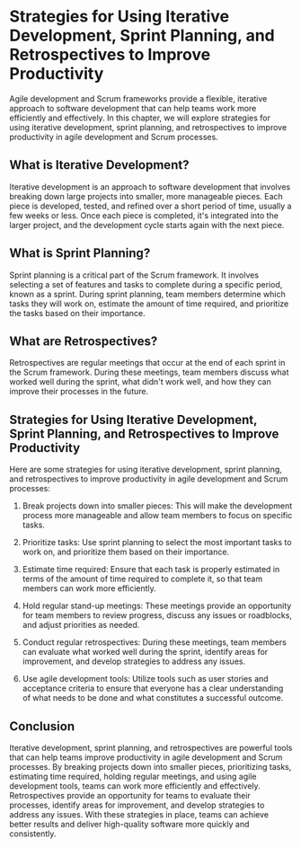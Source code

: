 Strategies for Using Iterative Development, Sprint Planning, and Retrospectives to Improve Productivity
==========================================================================================================================================================

Agile development and Scrum frameworks provide a flexible, iterative approach to software development that can help teams work more efficiently and effectively. In this chapter, we will explore strategies for using iterative development, sprint planning, and retrospectives to improve productivity in agile development and Scrum processes.

What is Iterative Development?
------------------------------

Iterative development is an approach to software development that involves breaking down large projects into smaller, more manageable pieces. Each piece is developed, tested, and refined over a short period of time, usually a few weeks or less. Once each piece is completed, it's integrated into the larger project, and the development cycle starts again with the next piece.

What is Sprint Planning?
------------------------

Sprint planning is a critical part of the Scrum framework. It involves selecting a set of features and tasks to complete during a specific period, known as a sprint. During sprint planning, team members determine which tasks they will work on, estimate the amount of time required, and prioritize the tasks based on their importance.

What are Retrospectives?
------------------------

Retrospectives are regular meetings that occur at the end of each sprint in the Scrum framework. During these meetings, team members discuss what worked well during the sprint, what didn't work well, and how they can improve their processes in the future.

Strategies for Using Iterative Development, Sprint Planning, and Retrospectives to Improve Productivity
-------------------------------------------------------------------------------------------------------

Here are some strategies for using iterative development, sprint planning, and retrospectives to improve productivity in agile development and Scrum processes:

1. Break projects down into smaller pieces: This will make the development process more manageable and allow team members to focus on specific tasks.

2. Prioritize tasks: Use sprint planning to select the most important tasks to work on, and prioritize them based on their importance.

3. Estimate time required: Ensure that each task is properly estimated in terms of the amount of time required to complete it, so that team members can work more efficiently.

4. Hold regular stand-up meetings: These meetings provide an opportunity for team members to review progress, discuss any issues or roadblocks, and adjust priorities as needed.

5. Conduct regular retrospectives: During these meetings, team members can evaluate what worked well during the sprint, identify areas for improvement, and develop strategies to address any issues.

6. Use agile development tools: Utilize tools such as user stories and acceptance criteria to ensure that everyone has a clear understanding of what needs to be done and what constitutes a successful outcome.

Conclusion
----------

Iterative development, sprint planning, and retrospectives are powerful tools that can help teams improve productivity in agile development and Scrum processes. By breaking projects down into smaller pieces, prioritizing tasks, estimating time required, holding regular meetings, and using agile development tools, teams can work more efficiently and effectively. Retrospectives provide an opportunity for teams to evaluate their processes, identify areas for improvement, and develop strategies to address any issues. With these strategies in place, teams can achieve better results and deliver high-quality software more quickly and consistently.

